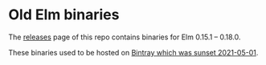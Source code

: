 # Old Elm binaries

The [releases](https://github.com/lydell/elm-old-binaries/releases) page of this repo contains binaries for Elm 0.15.1 – 0.18.0.

These binaries used to be hosted on [Bintray which was sunset 2021-05-01](https://jfrog.com/blog/into-the-sunset-bintray-jcenter-gocenter-and-chartcenter/).
